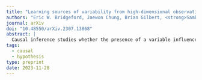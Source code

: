 ```yaml
---
title: "Learning sources of variability from high-dimensional observational studies"
authors: "Eric W. Bridgeford, Jaewon Chung, Brian Gilbert, <strong>Sambit Panda</strong>, Adam Li, Cencheng Shen, Alexandra Badea, Brian Caffo, and Joshua T. Vogelstein"
journal: arXiv
doi: "10.48550/arXiv.2307.13868"
abstract: |
  Causal inference studies whether the presence of a variable influences an observed outcome. As measured by quantities such as the "average treatment effect," this paradigm is employed across numerous biological fields, from vaccine and drug development to policy interventions. Unfortunately, the majority of these methods are often limited to univariate outcomes. Our work generalizes causal estimands to outcomes with any number of dimensions or any measurable space, and formulates traditional causal estimands for nominal variables as causal discrepancy tests. We propose a simple technique for adjusting universally consistent conditional independence tests and prove that these tests are universally consistent causal discrepancy tests. Numerical experiments illustrate that our method, Causal CDcorr, leads to improvements in both finite sample validity and power when compared to existing strategies. Our methods are all open source and available at [http://github.com/ebridge2/cdcorr](http://github.com/ebridge2/cdcorr).
tags:
  - causal
  - hypothesis
type: preprint
date: 2023-11-28
---
```

